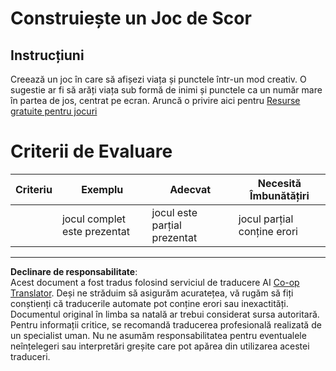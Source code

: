 <!--
CO_OP_TRANSLATOR_METADATA:
{
  "original_hash": "81f292dbda01685b91735e0398dc0504",
  "translation_date": "2025-08-27T22:16:55+00:00",
  "source_file": "6-space-game/5-keeping-score/assignment.md",
  "language_code": "ro"
}
-->
# Construiește un Joc de Scor

## Instrucțiuni

Creează un joc în care să afișezi viața și punctele într-un mod creativ. O sugestie ar fi să arăți viața sub formă de inimi și punctele ca un număr mare în partea de jos, centrat pe ecran. Aruncă o privire aici pentru [Resurse gratuite pentru jocuri](https://www.kenney.nl/)

# Criterii de Evaluare

| Criteriu | Exemplu               | Adecvat                     | Necesită Îmbunătățiri      |
| -------- | --------------------- | --------------------------- | -------------------------- |
|          | jocul complet este prezentat | jocul este parțial prezentat | jocul parțial conține erori |

---

**Declinare de responsabilitate**:  
Acest document a fost tradus folosind serviciul de traducere AI [Co-op Translator](https://github.com/Azure/co-op-translator). Deși ne străduim să asigurăm acuratețea, vă rugăm să fiți conștienți că traducerile automate pot conține erori sau inexactități. Documentul original în limba sa natală ar trebui considerat sursa autoritară. Pentru informații critice, se recomandă traducerea profesională realizată de un specialist uman. Nu ne asumăm responsabilitatea pentru eventualele neînțelegeri sau interpretări greșite care pot apărea din utilizarea acestei traduceri.